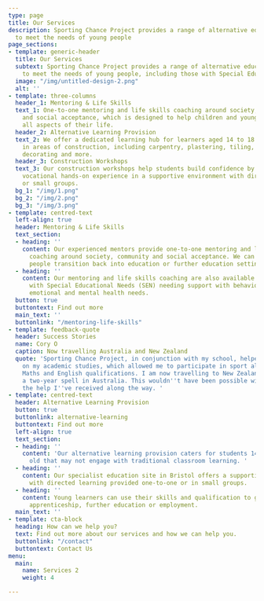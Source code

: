 ```yaml
---
type: page
title: Our Services
description: Sporting Chance Project provides a range of alternative education services
  to meet the needs of young people
page_sections:
- template: generic-header
  title: Our Services
  subtext: Sporting Chance Project provides a range of alternative education services
    to meet the needs of young people, including those with Special Educational Needs
  image: "/img/untitled-design-2.png"
  alt: ''
- template: three-columns
  header_1: Mentoring & Life Skills
  text_1: One-to-one mentoring and life skills coaching around society, community
    and social acceptance, which is designed to help children and young people manage
    all aspects of their life.
  header_2: Alternative Learning Provision
  text_2: We offer a dedicated learning hub for learners aged 14 to 18 to gain skills
    in areas of construction, including carpentry, plastering, tiling, bricklaying,
    decorating and more.
  header_3: Construction Workshops
  text_3: Our construction workshops help students build confidence by gaining invaluable
    vocational hands-on experience in a supportive environment with directed learning
    or small groups.
  bg_1: "/img/1.png"
  bg_2: "/img/2.png"
  bg_3: "/img/3.png"
- template: centred-text
  left-align: true
  header: Mentoring & Life Skills
  text_section:
  - heading: ''
    content: Our experienced mentors provide one-to-one mentoring and life skills
      coaching around society, community and social acceptance. We can help young
      people transition back into education or further education settings.
  - heading: ''
    content: Our mentoring and life skills coaching are also available for young people
      with Special Educational Needs (SEN) needing support with behaviour, social,
      emotional and mental health needs.
  button: true
  buttontext: Find out more
  main_text: ''
  buttonlink: "/mentoring-life-skills"
- template: feedback-quote
  header: Success Stories
  name: Cory O
  caption: Now travelling Australia and New Zealand
  quote: 'Sporting Chance Project, in conjunction with my school, helped me to focus
    on my academic studies, which allowed me to participate in sport alongside my
    Maths and English qualifications. I am now travelling to New Zealand following
    a two-year spell in Australia. This wouldn''t have been possible without all of
    the help I''ve received along the way. '
- template: centred-text
  header: Alternative Learning Provision
  button: true
  buttonlink: alternative-learning
  buttontext: Find out more
  left-align: true
  text_section:
  - heading: ''
    content: 'Our alternative learning provision caters for students 14 to 18 years
      old that may not engage with traditional classroom learning. '
  - heading: ''
    content: Our specialist education site in Bristol offers a supportive environment
      with directed learning provided one-to-one or in small groups.
  - heading: ''
    content: Young learners can use their skills and qualification to go on to an
      apprenticeship, further education or employment.
  main_text: ''
- template: cta-block
  heading: How can we help you?
  text: Find out more about our services and how we can help you.
  buttonlink: "/contact"
  buttontext: Contact Us
menu:
  main:
    name: Services 2
    weight: 4

---
```

